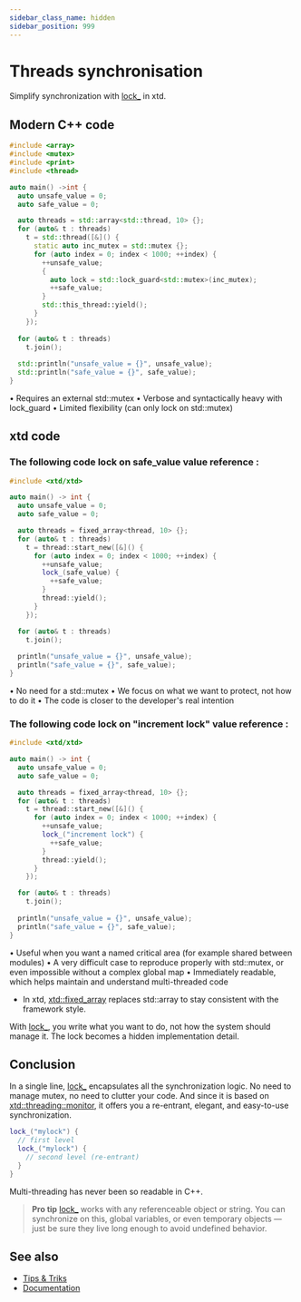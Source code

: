 ```yaml
---
sidebar_class_name: hidden
sidebar_position: 999
---
```


# Threads synchronisation

Simplify synchronization with [lock_](https://gammasoft71.github.io/xtd/reference_guides/latest/group__keywords.html#gacd9906b29d877eb1eb0a8c7bc4ab774a) in xtd.

## Modern C++ code

```cpp
#include <array>
#include <mutex>
#include <print>
#include <thread>

auto main() ->int {
  auto unsafe_value = 0;
  auto safe_value = 0;

  auto threads = std::array<std::thread, 10> {};
  for (auto& t : threads)
    t = std::thread([&]() {
      static auto inc_mutex = std::mutex {};
      for (auto index = 0; index < 1000; ++index) {
        ++unsafe_value;
        {
          auto lock = std::lock_guard<std::mutex>(inc_mutex);
          ++safe_value;
        }
        std::this_thread::yield();
      }
    });
  
  for (auto& t : threads)
    t.join();
  
  std::println("unsafe_value = {}", unsafe_value);
  std::println("safe_value = {}", safe_value);
}
```

•	Requires an external std::mutex
•	Verbose and syntactically heavy with lock_guard
•	Limited flexibility (can only lock on std::mutex)

## xtd code

### The following code lock on safe_value value reference : 

```cpp
#include <xtd/xtd>

auto main() -> int {
  auto unsafe_value = 0;
  auto safe_value = 0;

  auto threads = fixed_array<thread, 10> {};
  for (auto& t : threads)
    t = thread::start_new([&]() {
      for (auto index = 0; index < 1000; ++index) {
        ++unsafe_value;
        lock_(safe_value) {
          ++safe_value;
        }
        thread::yield();
      }
    });

  for (auto& t : threads)
    t.join();
    
  println("unsafe_value = {}", unsafe_value);
  println("safe_value = {}", safe_value);
}
```

•	No need for a std::mutex
•	We focus on what we want to protect, not how to do it
•	The code is closer to the developer's real intention

### The following code lock on "increment lock" value reference : 

```cpp
#include <xtd/xtd>

auto main() -> int {
  auto unsafe_value = 0;
  auto safe_value = 0;

  auto threads = fixed_array<thread, 10> {};
  for (auto& t : threads)
    t = thread::start_new([&]() {
      for (auto index = 0; index < 1000; ++index) {
        ++unsafe_value;
        lock_("increment lock") {
          ++safe_value;
        }
        thread::yield();
      }
    });

  for (auto& t : threads)
    t.join();
    
  println("unsafe_value = {}", unsafe_value);
  println("safe_value = {}", safe_value);
}
```

•	Useful when you want a named critical area (for example shared between modules)
•	A very difficult case to reproduce properly with std::mutex, or even impossible without a complex global map
•	Immediately readable, which helps maintain and understand multi-threaded code
* In xtd, [xtd::fixed_array](https://gammasoft71.github.io/xtd/reference_guides/latest/classxtd_1_1fixed__array.html) replaces std::array to stay consistent with the framework style.


With [lock_](https://gammasoft71.github.io/xtd/reference_guides/latest/group__keywords.html#gacd9906b29d877eb1eb0a8c7bc4ab774a), you write what you want to do, not how the system should manage it. 
The lock becomes a hidden implementation detail.

## Conclusion

In a single line, [lock_](https://gammasoft71.github.io/xtd/reference_guides/latest/group__keywords.html#gacd9906b29d877eb1eb0a8c7bc4ab774a) encapsulates all the synchronization logic. 
No need to manage mutex, no need to clutter your code. 
And since it is based on [xtd::threading::monitor](https://gammasoft71.github.io/xtd/reference_guides/latest/classxtd_1_1threading_1_1monitor.html), it offers you a re-entrant, elegant, and easy-to-use synchronization.

```cpp
lock_("mylock") {
  // first level
  lock_("mylock") {
    // second level (re-entrant)
  }
}
```

Multi-threading has never been so readable in C++.

> **Pro tip**
> [lock_](https://gammasoft71.github.io/xtd/reference_guides/latest/group__keywords.html#gacd9906b29d877eb1eb0a8c7bc4ab774a) works with any referenceable object or string. You can synchronize on this, global variables, or even temporary objects — just be sure they live long enough to avoid undefined behavior.

## See also

* [Tips & Triks](/docs/documentation/tips_and_tricks)
* [Documentation](/docs/documentation)
